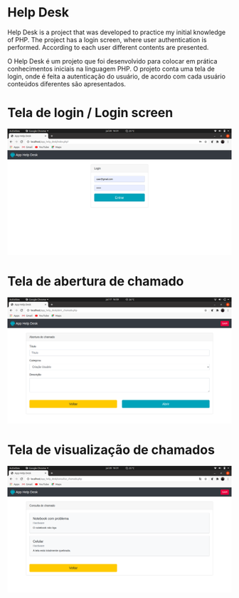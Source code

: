 # Help Desk

Help Desk is a project that was developed to practice my initial knowledge of PHP.
The project has a login screen, where user authentication is performed. According to each user different contents are presented.

O Help Desk é um projeto que foi desenvolvido para colocar em prática conhecimentos iniciais na linguagem PHP.
O projeto conta uma tela de login, onde é feita a autenticação do usuário, de acordo com cada usuário conteúdos diferentes são apresentados.

# Tela de login / Login screen 

<img src = "login.png">


# Tela de abertura de chamado

![](/header.png)


# Tela de visualização de chamados 
<img src = "chamados.png">
